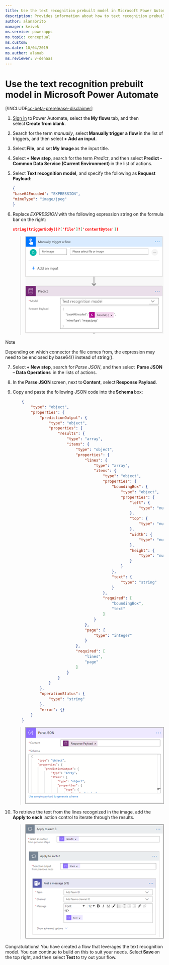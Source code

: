 ```yaml
---
title: Use the text recognition prebuilt model in Microsoft Power Automate - AI Builder | Microsoft Docs
description: Provides information about how to text recognition prebuilt model in Power Automate 
author: alanabrito
manager: kvivek
ms.service: powerapps
ms.topic: conceptual
ms.custom: 
ms.date: 10/04/2019
ms.author: alanab
ms.reviewer: v-dehaas
---
```



# Use the text recognition prebuilt model in Microsoft Power Automate

[!INCLUDE[cc-beta-prerelease-disclaimer](./includes/cc-beta-prerelease-disclaimer.md)]

1. [Sign in](https://flow.microsoft.com/signin) to Power Automate, select the **My flows** tab, and then select **Create from blank**.
1. Search for the term *manually*, select **Manually trigger a flow** in the list of triggers, and then select **+ Add an input**.
1. Select **File**, and set **My Image** as the input title.
1. Select **+ New step**, search for the term *Predict*, and then select **Predict - Common Data Service (Current Environment)** in the list of actions.
1. Select **Text recognition model**, and specify the following as **Request Payload**:

    ```json
    { 
    "base64Encoded": "EXPRESSION", 
    "mimeType": "image/jpeg" 
    }
    ```

1. Replace *EXPRESSION* with the following expression string on the formula bar on the right:

    ```json
    string(triggerBody()?['file']?['contentBytes'])
    ```

     > ![Select payload screen](media/flow-payload-screen-ocr.png "Select payload screen")

 > [!NOTE]
 > Depending on which connector the file comes from, the expression may need to be enclosed by base64() instead of string().

7. Select **+ New step**, search for *Parse JSON*, and then select  **Parse JSON – Data Operations**  in the lists of actions.
8. In the **Parse JSON** screen, next to **Content**, select **Response Payload**.
9. Copy and paste the following JSON code into the **Schema** box:
 
    ```JSON
        { 
            "type": "object", 
            "properties": { 
                "predictionOutput": { 
                    "type": "object", 
                    "properties": { 
                        "results": { 
                            "type": "array", 
                            "items": { 
                                "type": "object", 
                                "properties": { 
                                    "lines": { 
                                        "type": "array", 
                                        "items": { 
                                            "type": "object", 
                                            "properties": { 
                                                "boundingBox": { 
                                                    "type": "object", 
                                                    "properties": { 
                                                        "left": { 
                                                            "type": "number" 
                                                        }, 
                                                        "top": { 
                                                            "type": "number" 
                                                        }, 
                                                        "width": { 
                                                            "type": "number" 
                                                        }, 
                                                        "height": { 
                                                            "type": "number" 
                                                        } 
                                                    } 
                                                }, 
                                                "text": { 
                                                    "type": "string" 
                                                } 
                                            }, 
                                            "required": [ 
                                                "boundingBox", 
                                                "text" 
                                            ] 
                                        } 
                                    }, 
                                    "page": { 
                                        "type": "integer" 
                                    } 
                                }, 
                                "required": [ 
                                    "lines", 
                                    "page" 
                                ] 
                            } 
                        } 
                    } 
                }, 
                "operationStatus": { 
                    "type": "string" 
                }, 
                "error": {} 
            } 
        } 
    ```

     > ![Parse JSON screen](media/flow-parse-json-2.png "Parse JSON screen")

10. To retrieve the text from the lines recognized in the image, add the  **Apply to each**  action control to iterate through the results.

      > ![Apply to each screen](media/flow-apply-to-each.png "Apply to each screen")

Congratulations! You have created a flow that leverages the text recognition model. You can continue to build on this to suit your needs. Select **Save** on the top right, and then select **Test** to try out your flow. 
